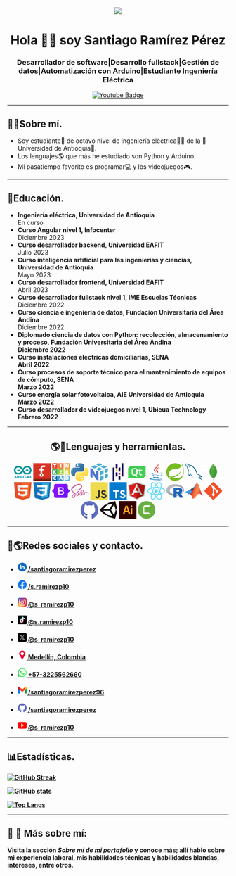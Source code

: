<div id="header" align="center">
    <img src="https://media.giphy.com/media/zOvBKUUEERdNm/giphy.gif" width="300" />
    <h1 align="center">Hola 👋🏻 soy Santiago Ramírez Pérez</h1>
    <h3 align="center">Desarrollador de software|Desarrollo fullstack|Gestión de datos|Automatización con Arduino|Estudiante Ingeniería Eléctrica</h3>
</div>
<div id="badges" align="center">
    <a href="https://www.youtube.com/@s_ramirezp10" target="_blank">
        <img src="https://img.shields.io/youtube/channel/subscribers/UCOdgsE64Gb2Yxx-M-A7DNaw?label=%40s_ramirezp10&style=social"alt="Youtube Badge" />
    </a>
</div>

---

<h2>🚶🏻Sobre mí.</h2>

- Soy estudiante📖 de octavo nivel de ingeniería eléctrica👷🔌 de la 💚Universidad de Antioquia💚.
- Los lenguajes🌎 que más he estudiado son Python y Arduino.
- Mi pasatiempo favorito es programar💻 y los videojuegos🎮.

---

<h2>📝Educación.</h2>
<ul>
    <li><strong>Ingeniería eléctrica, Universidad de Antioquia</strong><br>En curso</li>
    <li><strong>Curso Angular nivel 1, Infocenter</strong><br>Diciembre 2023</li>
    <li><strong>Curso desarrollador backend, Universidad EAFIT</strong><br>Julio 2023</li>
    <li><strong>Curso inteligencia artificial para las ingenierias y ciencias, Universidad de Antioquia</strong><br>Mayo 2023</li>
    <li><strong>Curso desarrollador frontend, Universidad EAFIT</strong><br>Abril 2023</li>
    <li><strong>Curso desarrollador fullstack nivel 1, IME Escuelas Técnicas</strong><br>Diciembre 2022</li>
    <li><strong>Curso ciencia e ingeniería de datos, Fundación Universitaria del Área Andina</strong><br>Diciembre 2022</li>
    <li><strong>Diplomado ciencia de datos con Python: recolección, almacenamiento y proceso, Fundación Universitaria del Área Andina<strong><br>Diciembre 2022</li>
    <li><strong>Curso instalaciones eléctricas domiciliarias, SENA</strong><br>Abril 2022</li>
    <li><strong>Curso procesos de soporte técnico para el mantenimiento de equipos de cómputo, SENA</strong><br>Marzo 2022</li>
    <li><strong>Curso energía solar fotovoltaica, AIE Universidad de Antioquia</strong><br>Marzo 2022</li>
    <li><strong>Curso desarrollador de videojuegos nivel 1, Ubicua Technology</strong><br>Febrero 2022</li>
</ul>

---

<div align="center">
    <h2>🌎🔨Lenguajes y herramientas.</h2>
    <div>
        <img src="https://raw.githubusercontent.com/santiagoramirez10/Iconos/main/Arduino_Wordmark.png" title="Arduino" alt="Logo de Arduino" width="40" height="40"/>
        <img src="https://raw.githubusercontent.com/santiagoramirez10/Iconos/main/Fritzing.png" title="Fritzing" alt="Logo de Fritzing" width="40" height="40"/>
        <img src="https://raw.githubusercontent.com/santiagoramirez10/Iconos/main/Tinkercad.png" title="Tinkercad" alt="Logo de Tinkercad" width="40" height="40"/>
        <img src="https://raw.githubusercontent.com/santiagoramirez10/Iconos/main/Python.png" title="Python" alt="Logo de Python" width="40" height="40"/>
        <img src="https://raw.githubusercontent.com/santiagoramirez10/Iconos/main/Numpy.png" title="Numpy" alt="Logo de Numpy" width="40" height="40"/>
        <img src="https://raw.githubusercontent.com/santiagoramirez10/Iconos/main/Pandas.png" title="Pandas" alt="Logo de Pandas" width="40" height="40"/>
        <img src="https://raw.githubusercontent.com/santiagoramirez10/Iconos/main/Qt.png" title="Qt" alt="Logo de Qt" width="40" height="40"/>
        <img src="https://raw.githubusercontent.com/santiagoramirez10/Iconos/main/Java.png" title="Java" alt="Logo de Java" width="40" height="40"/>
        <img src="https://raw.githubusercontent.com/santiagoramirez10/Iconos/main/Spring.png" title="Spring" alt="Logo de Spring" width="40" height="40"/>
        <img src="https://raw.githubusercontent.com/santiagoramirez10/Iconos/main/MySQL.png" title="MySQL" alt="Logo de MySQL" width="40" height="40"/>
        <img src="https://raw.githubusercontent.com/santiagoramirez10/Iconos/main/MongoDB.png" title="MongoDB" alt="Logo de MongoDB" width="40" height="40"/>
        <img src="https://raw.githubusercontent.com/santiagoramirez10/Iconos/main/HTML5.png" title="HMTL5" alt="Logo de HTML5" width="40" height="40"/>
        <img src="https://raw.githubusercontent.com/santiagoramirez10/Iconos/main/CSS3.png" title="CSS3" alt="Logo de CSS3" width="40" height="40"/>
        <img src="https://raw.githubusercontent.com/santiagoramirez10/Iconos/main/Bootstrap.png" title="Bootstrap" alt="Logo de Bootstrap" width="40" height="40"/>
        <img src="https://raw.githubusercontent.com/santiagoramirez10/Iconos/main/Sass.png" title="Sass" alt="Logo de Sass" width="40" height="40"/>
        <img src="https://raw.githubusercontent.com/santiagoramirez10/Iconos/main/JavaScript.png" title="JavaScript" alt="Logo de JavaScript" width="40" height="40"/>
        <img src="https://raw.githubusercontent.com/santiagoramirez10/Iconos/main/TypeScript.png" title="TypeScript" alt="Logo de TypeScript" width="40" height="40"/>
        <img src="https://raw.githubusercontent.com/santiagoramirez10/Iconos/main/Angular.png" title="Angular" alt="Logo de Angular" width="40" height="40"/>
        <img src="https://raw.githubusercontent.com/santiagoramirez10/Iconos/main/React.png" title="React" alt="Logo de React" width="40" height="40"/>
        <img src="https://raw.githubusercontent.com/santiagoramirez10/Iconos/main/R.png" title="R" alt="Logo de R" width="40" height="40"/>
        <img src="https://raw.githubusercontent.com/santiagoramirez10/Iconos/main/Matlab.png" title="Matlab" alt="Logo de Matlab" width="40" height="40"/>
        <img src="https://raw.githubusercontent.com/santiagoramirez10/Iconos/main/Git.png" title="Git" alt="Logo de Git" width="40" height="40"/>
        <img src="https://raw.githubusercontent.com/santiagoramirez10/Iconos/main/GitHub.png" title="GitHub" alt="Logo de GitHub" width="40" height="40"/>
        <img src="https://raw.githubusercontent.com/santiagoramirez10/Iconos/main/Unity.png" title="Unity" alt="Logo de Unity" width="40" height="40"/>
        <img src="https://raw.githubusercontent.com/santiagoramirez10/Iconos/main/Adobe_Illustrator.png" title="Adobe_Illustrator" alt="Logo de Adobe Illustrator" width="40" height="40"/>
        <img src="https://raw.githubusercontent.com/santiagoramirez10/Iconos/main/Camtasia_Studio.png" title="Camtasia_Studio" alt="Logo de Camtasia Studio" width="40" height="40"/>
    </div>
</div>

---

<div align="left">
    <h2>📲🌎Redes sociales y contacto.</h2>
    <ul>
        <li>          
            <div>
            <a href="https://linkedin.com/in/santiagoramirezperez" target="_blank">
                <img src="https://raw.githubusercontent.com/santiagoramirez10/Iconos/main/Linkedin.png" alt="Logo de Linkedin" width="20" height="20"/>
                <label>/santiagoramirezperez</label>
                </a>
            </div>
        </li>
        <br>
        <li>          
            <div>
            <a href="https://www.facebook.com/s.ramirezp10" target="_blank">
                <img src="https://raw.githubusercontent.com/santiagoramirez10/Iconos/main/Facebook.png" alt="Logo de Facebook" width="20" height="20"/>
                <label>/s.ramirezp10</label>
                </a>
            </div>
        </li>
        <br>
        <li>          
            <div>
            <a href="https://www.instagram.com/s_ramirezp10/" target="_blank">
                <img src="https://raw.githubusercontent.com/santiagoramirez10/Iconos/main/Instagram.png" alt="Logo de Instagram" width="20" height="20"/>
                <label>@s_ramirezp10</label>
                </a>
            </div>
        </li>
        <br>
        <li>          
            <div>
            <a href="https://www.tiktok.com/@s.ramirezp10" target="_blank">
                <img src="https://raw.githubusercontent.com/santiagoramirez10/Iconos/main/TikTok.png" alt="Logo de TikTok" width="20" height="20"/>
                <label>@s.ramirezp10</label>
                </a>
            </div>
        </li>
        <br>
        <li>          
            <div>
            <a href="https://twitter.com/s_ramirezp10" target="_blank">
                <img src="https://raw.githubusercontent.com/santiagoramirez10/Iconos/main/X.png" alt="Logo de X" width="20" height="20"/>
                <label>@s_ramirezp10</label>
                </a>
            </div>
        </li>
        <br>
        <li>          
            <div>
            <a href="https://www.google.com/maps/place/Medellín,Colombia" target="_blank">
                <img src="https://raw.githubusercontent.com/santiagoramirez10/Iconos/main/Ubicacion.png" alt="Logo de ubicación" width="20" height="20"/>
                <label>Medellín, Colombia</label>
                </a>
            </div>
        </li>
        <br>
        <li>          
            <div>
            <a href="https://api.whatsapp.com/send?phone=573225562660" target="_blank">
                <img src="https://raw.githubusercontent.com/santiagoramirez10/Iconos/main/WhatsApp.png" alt="Logo de WhatsApp" width="20" height="20"/>
                <label>+57-3225562660</label>
                </a>
            </div>
        </li>
        <br>
        <li>          
            <div>
            <a href="mailto:santiagoramirezperez96@gmail.com" target="_blank">
                <img src="https://raw.githubusercontent.com/santiagoramirez10/Iconos/main/Gmail.png" alt="Logo de Gmail" width="20" height="20"/>
                <label>/santiagoramirezperez96</label>
                </a>
            </div>
        </li>
        <br>
        <li>          
            <div>
            <a href="https://github.com/santiagoramirez10" target="_blank">
                <img src="https://raw.githubusercontent.com/santiagoramirez10/Iconos/main/GitHub.png" alt="Logo de GitHub" width="20" height="20"/>
                <label>/santiagoramirezperez</label>
                </a>
            </div>
        </li>
        <br>
        <li>          
            <div>
            <a href="https://www.youtube.com/@s_ramirezp10" target="_blank">
                <img src="https://raw.githubusercontent.com/santiagoramirez10/Iconos/main/YouTube.png" alt="Logo de YouTube" width="20" height="20"/>
                <label>@s_ramirezp10</label>
                </a>
            </div>
        </li>
    </ul>
</div>

---

<h2>📊Estadísticas.</h2>

[![GitHub Streak](http://github-readme-streak-stats.herokuapp.com?user=santiagoramirez10&theme=onedark)](https://git.io/streak-stats)

![GitHub stats](https://github-readme-stats.vercel.app/api?username=santiagoramirez10&show_icons=true&theme=radical)

[![Top Langs](https://github-readme-stats.vercel.app/api/top-langs/?username=santiagoramirez10&theme=tokyonight)](https://github.com/anuraghazra/github-readme-stats)

---

<h2>🧠 👤 Más sobre mí:</h2>
<p>Visita la sección <i>Sobre mí de mi </i> <a href="https://santiagoramirez10.github.io/about-me"><bold><i>portafolio</i></bold></a> y conoce más; allí hablo sobre mi experiencia laboral, mis habilidades técnicas y habilidades blandas, intereses, entre otros.</p>